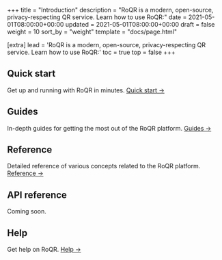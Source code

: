+++
title = "Introduction"
description = "RoQR is a modern, open-source, privacy-respecting QR service. Learn how to use RoQR:"
date = 2021-05-01T08:00:00+00:00
updated = 2021-05-01T08:00:00+00:00
draft = false
weight = 10
sort_by = "weight"
template = "docs/page.html"

[extra]
lead = 'RoQR is a modern, open-source, privacy-respecting QR service. Learn how to use RoQR:'
toc = true
top = false
+++

## Quick start

Get up and running with RoQR in minutes. [Quick start →](../quick-start/)

## Guides

In-depth guides for getting the most out of the RoQR platform. [Guides →](../../guides/)

## Reference

Detailed reference of various concepts related to the RoQR platform. [Reference →](../../reference/)

## API reference

Coming soon.

## Help

Get help on RoQR. [Help →](../../help/)
